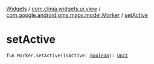 [Widgets](../../index.md) / [com.clinia.widgets.ui.view](../index.md) / [com.google.android.gms.maps.model.Marker](index.md) / [setActive](./set-active.md)

# setActive

`fun Marker.setActive(isActive: `[`Boolean`](https://kotlinlang.org/api/latest/jvm/stdlib/kotlin/-boolean/index.html)`): `[`Unit`](https://kotlinlang.org/api/latest/jvm/stdlib/kotlin/-unit/index.html)